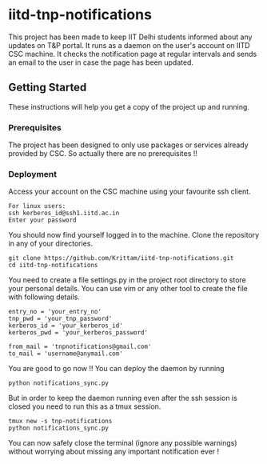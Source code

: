 # iitd-tnp-notifications
This project has been made to keep IIT Delhi students informed about any updates on T&amp;P portal. It runs as a daemon on the user's account on IITD CSC machine. It checks the notification page at regular intervals and sends an email to the user in case the page has been updated.

## Getting Started

These instructions will help you get a copy of the project up and running.

### Prerequisites

The project has been designed to only use packages or services already provided by CSC. So actually there are no prerequisites !!

### Deployment

Access your account on the CSC machine using your favourite ssh client.
```
For linux users:
ssh kerberos_id@ssh1.iitd.ac.in
Enter your password
```
You should now find yourself logged in to the machine. 
Clone the repository in any of your directories.
```
git clone https://github.com/Krittam/iitd-tnp-notifications.git
cd iitd-tnp-notifications
```
You need to create a file settings.py in the project root directory to store your personal details. You can use vim or any other tool to create the file with following details.

```
entry_no = 'your_entry_no'
tnp_pwd = 'your_tnp_password'
kerberos_id = 'your_kerberos_id'
kerberos_pwd = 'your_kerberos_password'

from_mail = 'tnpnotifications@gmail.com'
to_mail = 'username@anymail.com'
```
You are good to go now !!
You can deploy the daemon by running
```
python notifications_sync.py
```
But in order to keep the daemon running even after the ssh session is closed you need to run this as a tmux session.

```
tmux new -s tnp-notifications
python notifications_sync.py
```
You can now safely close the terminal (ignore any possible warnings) without worrying about missing any important notification ever !
